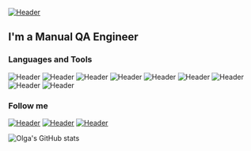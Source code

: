 [![Header](<img src="https://github.com/OlgaGrinyova/OlgaGrinyova/blob/main/assets/Vid.jpg" alt="The Unlimited" width="180"/>)](https://www.linkedin.com/in/olga-grinyova-79792623b/)

## I'm a Manual QA Engineer

### Languages and Tools
![Header](https://img.shields.io/badge/Jira-090909?style=for-the-badge&logo=jira&logoColor=136be1)
![Header](https://img.shields.io/badge/Postman-090909?style=for-the-badge&logo=postman&logoColor=f76935)
![Header](https://img.shields.io/badge/Github-090909?style=for-the-badge&logo=github&logoColor=8cc4d7)
![Header](https://img.shields.io/badge/AzureDevops-090909?style=for-the-badge&logo=azuredevops&logoColor=0074d0)
![Header](https://img.shields.io/badge/MySQL-090909?style=for-the-badge&logo=mysql&logoColor=00618a)
![Header](https://img.shields.io/badge/DevTools-090909?style=for-the-badge&logo=googlechrome&logoColor=2674f2)
![Header](https://img.shields.io/badge/TestRail-090909?style=for-the-badge&logo=&logoColor=71b556)
![Header](https://img.shields.io/badge/Fiddler-090909?style=for-the-badge&logo=fiddler&logoColor=8cc4d7)
![Header](https://img.shields.io/badge/CharlesProxy-090909?style=for-the-badge&logo=charlesproxy&logoColor=8cc4d7)

### Follow me
[![Header](https://img.shields.io/badge/Instagram-090909?style=for-the-badge&logo=instagram&logoColor=9939a3)](https://instagram.com/grin.chick?r=nametag)
[![Header](https://img.shields.io/badge/Telegram-090909?style=for-the-badge&logo=telegram&logoColor=31a5db)](https://t.me/olga_grinyova)
[![Header](https://img.shields.io/badge/Linkedin-090909?style=for-the-badge&logo=linkedin&logoColor=0073b1)](https://www.linkedin.com/in/olga-grinyova-79792623b/)

![Olga's GitHub stats](https://github-readme-stats.vercel.app/api?username=OlgaGrinyova&show_icons=true&theme=radical)